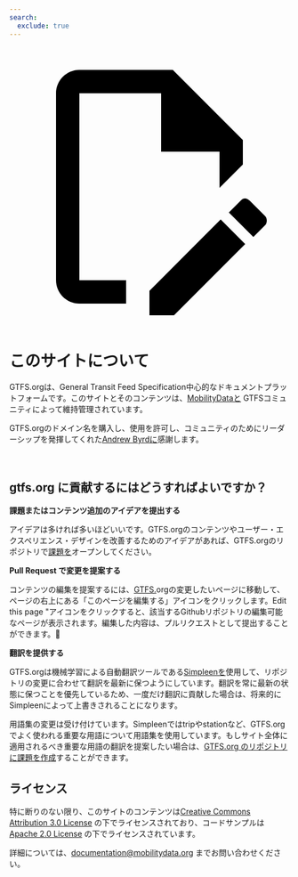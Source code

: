 ```yaml
---
search:
  exclude: true
---
```


<a class="pencil-link" href="https://github.com/MobilityData/gtfs.org/blob/main/docs/about.ja.md" title="Edit this page" target="_blank">
    <svg class="pencil" xmlns="http://www.w3.org/2000/svg" viewBox="0 0 24 24"><path d="M10 20H6V4h7v5h5v3.1l2-2V8l-6-6H6c-1.1 0-2 .9-2 2v16c0 1.1.9 2 2 2h4v-2m10.2-7c.1 0 .3.1.4.2l1.3 1.3c.2.2.2.6 0 .8l-1 1-2.1-2.1 1-1c.1-.1.2-.2.4-.2m0 3.9L14.1 23H12v-2.1l6.1-6.1 2.1 2.1Z"/></svg>
  </a>

<style>
  .md-nav .md-nav--secondary {.
      display: none !important;
    }
</style>

# このサイトについて

GTFS.orgは、General Transit Feed Specification中心的なドキュメントプラットフォームです。このサイトとそのコンテンツは、[MobilityDataと](https://mobilitydata.org/) GTFSコミュニティによって維持管理されています。

GTFS.orgのドメイン名を購入し、使用を許可し、コミュニティのためにリーダーシップを発揮してくれた[Andrew Byrdに](https://www.linkedin.com/in/byrdandrew)感謝します。

<br/>

## gtfs.org に貢献するにはどうすればよいですか？

**課題またはコンテンツ追加のアイデアを提出する**

アイデアは多ければ多いほどいいです。GTFS.orgのコンテンツやユーザー・エクスペリエンス・デザインを改善するためのアイデアがあれば、GTFS.orgのリポジトリで[課題を](https://github.com/MobilityData/gtfs.org/issues/new)オープンしてください。

**Pull Request で変更を提案する**

コンテンツの編集を提案するには、[GTFS.](https://gtfs.org/)orgの変更したいページに移動して、ページの右上にある「このページを編集する」アイコンをクリックします。Edit this page "アイコンをクリックすると、該当するGithubリポジトリの編集可能なページが表示されます。編集した内容は、プルリクエストとして提出することができます。📝

**翻訳を提供する**

GTFS.orgは機械学習による自動翻訳ツールである[Simpleenを](https://simpleen.io/)使用して、リポジトリの変更に合わせて翻訳を最新に保つようにしています。翻訳を常に最新の状態に保つことを優先しているため、一度だけ翻訳に貢献した場合は、将来的にSimpleenによって上書きされることになります。

用語集の変更は受け付けています。Simpleenではtripやstationなど、GTFS.orgでよく使われる重要な用語について用語集を使用しています。もしサイト全体に適用されるべき重要な用語の翻訳を提案したい場合は、[GTFS.org のリポジトリに課題を作成](https://github.com/MobilityData/gtfs.org/issues/new/choose)することができます。

## ライセンス

特に断りのない限り、このサイトのコンテンツは[Creative Commons Attribution 3.0 License](https://creativecommons.org/licenses/by/3.0/) の下でライセンスされており、コードサンプルは[Apache 2.0 License](https://www.apache.org/licenses/LICENSE-2.0) の下でライセンスされています。

詳細については、<documentation@mobilitydata.org> までお問い合わせください。
